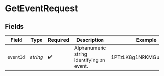 # GetEventRequest


## Fields

| Field                                     | Type                                      | Required                                  | Description                               | Example                                   |
| ----------------------------------------- | ----------------------------------------- | ----------------------------------------- | ----------------------------------------- | ----------------------------------------- |
| `eventId`                                 | *string*                                  | :heavy_check_mark:                        | Alphanumeric string identifying an event. | 1PTzLK8g1NRKMGu5kUb8SC                    |
